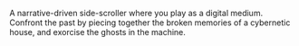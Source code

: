 A narrative-driven side-scroller where you play as a digital medium. Confront the past by piecing together the broken memories of a cybernetic house, and exorcise the ghosts in the machine.
